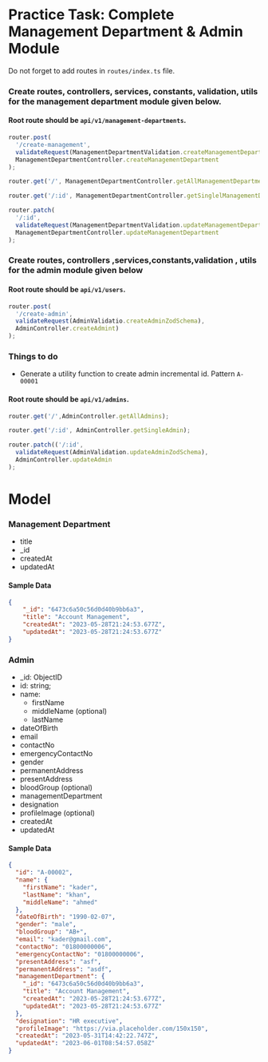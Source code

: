 # Practice Task: Complete Management Department & Admin Module

Do not forget to add routes in `routes/index.ts` file.

### Create routes, controllers, services, constants, validation, utils for the management department module given below. 

#### Root route should be `api/v1/management-departments`.

```typescript
router.post(
  '/create-management',  
  validateRequest(ManagementDepartmentValidation.createManagementDepartmentZodSchema),
  ManagementDepartmentController.createManagementDepartment
);

router.get('/', ManagementDepartmentController.getAllManagementDepartments);

router.get('/:id', ManagementDepartmentController.getSinglelManagementDepartment);

router.patch(
  '/:id',
  validateRequest(ManagementDepartmentValidation.updateManagementDepartmentZodSchema),
  ManagementDepartmentController.updateManagementDepartment
);
```

### Create routes, controllers ,services,constants,validation , utils for  the admin module  given below

#### Root route should be `api/v1/users`.

```typescript
router.post(
  '/create-admin',
  validateRequest(AdminValidatio.createAdminZodSchema),
  AdminController.createAdmint)
);
```
### Things to do

- Generate a utility function to create admin incremental id. Pattern `A-00001`

#### Root route should be `api/v1/admins`.

```typescript
router.get('/',AdminController.getAllAdmins);

router.get('/:id', AdminController.getSingleAdmin);

router.patch(('/:id', 
  validateRequest(AdminValidation.updateAdminZodSchema),
  AdminController.updateAdmin
);
```

# Model

### Management Department
- title
- _id
- createdAt
- updatedAt

#### Sample Data

```json
{
    "_id": "6473c6a50c56d0d40b9bb6a3",
    "title": "Account Management",
    "createdAt": "2023-05-28T21:24:53.677Z",
    "updatedAt": "2023-05-28T21:24:53.677Z"
}
```

### Admin
- _id: ObjectID
-  id: string;
-  name:
    -  firstName
    -  middleName (optional)
    -  lastName
-  dateOfBirth
-  email
-  contactNo
-  emergencyContactNo
-  gender
-  permanentAddress  
-  presentAddress
-  bloodGroup (optional)
-  managementDepartment
-  designation
-  profileImage (optional)
-  createdAt
-  updatedAt

#### Sample Data

```json
{
  "id": "A-00002",
  "name": {
    "firstName": "kader",
    "lastName": "khan",
    "middleName": "ahmed"
  },
  "dateOfBirth": "1990-02-07",
  "gender": "male",
  "bloodGroup": "AB+",
  "email": "kader@gmail.com",
  "contactNo": "01800000006",
  "emergencyContactNo": "01800000006",
  "presentAddress": "asf",
  "permanentAddress": "asdf",
  "managementDepartment": {
    "_id": "6473c6a50c56d0d40b9bb6a3",
    "title": "Account Management",
    "createdAt": "2023-05-28T21:24:53.677Z",
    "updatedAt": "2023-05-28T21:24:53.677Z"
  },
  "designation": "HR executive",
  "profileImage": "https://via.placeholder.com/150x150",
  "createdAt": "2023-05-31T14:42:22.747Z",
  "updatedAt": "2023-06-01T08:54:57.058Z"
}
```
